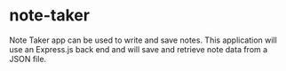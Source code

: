 # note-taker
Note Taker app can be used to write and save notes. This application will use an Express.js back end and will save and retrieve note data from a JSON file.
